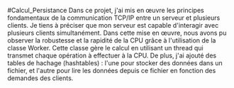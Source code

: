 #Calcul_Persistance
Dans ce projet, j'ai mis en œuvre les principes fondamentaux de la communication TCP/IP entre un serveur et plusieurs clients. Je tiens à préciser que mon serveur est capable d'interagir avec plusieurs clients simultanément. Dans cette mise en œuvre, nous avons pu observer la robustesse et la rapidité de la CPU grâce à l'utilisation de la classe Worker. Cette classe gère le calcul en utilisant un thread qui transmet chaque opération à effectuer à la CPU. De plus, j'ai ajouté des tables de hachage (hashtables) : l'une pour stocker des données dans un fichier, et l'autre pour lire les données depuis ce fichier en fonction des demandes des clients.
